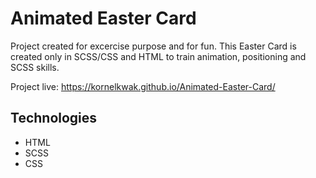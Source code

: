 # Animated Easter Card

Project created for excercise purpose and for fun. This Easter Card is created only in SCSS/CSS and HTML to train animation, positioning and SCSS skills. 

Project live: https://kornelkwak.github.io/Animated-Easter-Card/

## Technologies
* HTML 
* SCSS
* CSS


